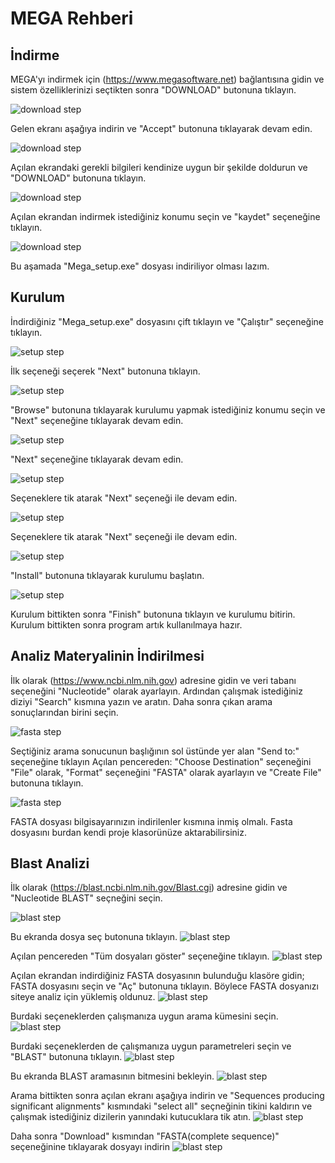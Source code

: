 # MEGA Rehberi
## İndirme
MEGA'yı indirmek için (https://www.megasoftware.net) bağlantısına gidin ve sistem özelliklerinizi seçtikten sonra "DOWNLOAD" butonuna tıklayın.

![download step](images/mega_download1.png)

Gelen ekranı aşağıya indirin ve "Accept" butonuna tıklayarak devam edin.

![download step](images/mega_download2.png)

Açılan ekrandaki gerekli bilgileri kendinize uygun bir şekilde doldurun ve "DOWNLOAD" butonuna tıklayın.

![download step](images/mega_download3.png)

Açılan ekrandan indirmek istediğiniz konumu seçin ve "kaydet" seçeneğine tıklayın.

![download step](images/mega_download4.png)

Bu aşamada "Mega_setup.exe" dosyası indiriliyor olması lazım.

## Kurulum

İndirdiğiniz "Mega_setup.exe" dosyasını çift tıklayın ve "Çalıştır" seçeneğine tıklayın.

![setup step](images/mega_setup1.png)


İlk seçeneği seçerek "Next" butonuna tıklayın. 

![setup step](images/mega_setup2.png)


"Browse" butonuna tıklayarak kurulumu yapmak istediğiniz konumu seçin ve "Next" seçeneğine tıklayarak devam edin.

![setup step](images/mega_setup3.png)


"Next" seçeneğine tıklayarak devam edin.

![setup step](images/mega_setup4.png)

Seçeneklere tik atarak "Next" seçeneği ile devam edin.

![setup step](images/mega_setup5.png)

Seçeneklere tik atarak "Next" seçeneği ile devam edin.

![setup step](images/mega_setup6.png)

"Install" butonuna tıklayarak kurulumu başlatın.

![setup step](images/mega_setup7.png)

Kurulum bittikten sonra "Finish" butonuna tıklayın ve kurulumu bitirin. Kurulum bittikten sonra program artık kullanılmaya hazır.

## Analiz Materyalinin İndirilmesi

İlk olarak (https://www.ncbi.nlm.nih.gov) adresine gidin ve veri tabanı seçeneğini "Nucleotide" olarak ayarlayın. Ardından çalışmak istediğiniz diziyi "Search" kısmına yazın ve aratın. Daha sonra çıkan arama sonuçlarından birini seçin.

![fasta step](images/mega_fasta1.png)

Seçtiğiniz arama sonucunun başlığının sol üstünde yer alan "Send to:" seçeneğine tıklayın
Açılan pencereden: 
"Choose Destination" seçeneğini "File" olarak,
"Format" seçeneğini "FASTA" olarak ayarlayın ve "Create File" butonuna tıklayın.

![fasta step](images/mega_fasta2.png)

FASTA dosyası bilgisayarınızın indirilenler kısmına inmiş olmalı. Fasta dosyasını burdan kendi proje klasorünüze aktarabilirsiniz.

## Blast Analizi

İlk olarak (https://blast.ncbi.nlm.nih.gov/Blast.cgi) adresine gidin ve "Nucleotide BLAST" seçneğini seçin.

![blast step](images/mega_blast1.png)

Bu ekranda dosya seç butonuna tıklayın.
![blast step](images/mega_blast2.png)

Açılan pencereden "Tüm dosyaları göster" seçeneğine tıklayın.
![blast step](images/mega_blast3.png)

Açılan ekrandan indirdiğiniz FASTA dosyasının bulunduğu klasöre gidin; FASTA dosyasını seçin ve "Aç" butonuna tıklayın.
Böylece FASTA dosyanızı siteye analiz için yüklemiş oldunuz.
![blast step](images/mega_blast4.png)

Burdaki seçeneklerden çalışmanıza uygun arama kümesini seçin.
![blast step](images/mega_blast5.png)

Burdaki seçeneklerden de çalışmanıza uygun parametreleri seçin ve "BLAST" butonuna tıklayın.
![blast step](images/mega_blast6.png)

Bu ekranda BLAST aramasının bitmesini bekleyin.
![blast step](images/mega_blast7.png)

Arama bittikten sonra açılan ekranı aşağıya indirin ve "Sequences producing significant alignments" kısmındaki "select all" seçneğinin tikini kaldırın ve çalışmak istediğiniz dizilerin yanındaki kutucuklara tik atın.
![blast step](images/mega_blast8.png)

Daha sonra "Download" kısmından "FASTA(complete sequence)" seçeneğinine tıklayarak dosyayı indirin
![blast step](images/mega_blast9.png)